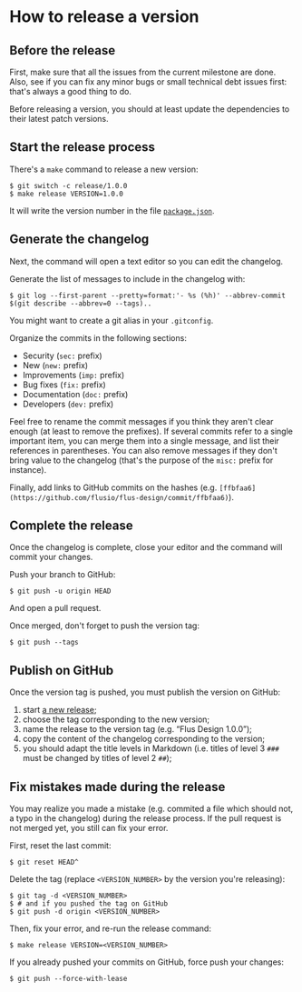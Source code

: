# How to release a version

## Before the release

First, make sure that all the issues from the current milestone are done.
Also, see if you can fix any minor bugs or small technical debt issues first: that's always a good thing to do.

Before releasing a version, you should at least update the dependencies to their latest patch versions.

## Start the release process

There's a `make` command to release a new version:

```console
$ git switch -c release/1.0.0
$ make release VERSION=1.0.0
```

It will write the version number in the file [`package.json`](/package.json).

## Generate the changelog

Next, the command will open a text editor so you can edit the changelog.

Generate the list of messages to include in the changelog with:

```console
$ git log --first-parent --pretty=format:'- %s (%h)' --abbrev-commit $(git describe --abbrev=0 --tags)..
```

You might want to create a git alias in your `.gitconfig`.

Organize the commits in the following sections:

- Security (`sec:` prefix)
- New (`new:` prefix)
- Improvements (`imp:` prefix)
- Bug fixes (`fix:` prefix)
- Documentation (`doc:` prefix)
- Developers (`dev:` prefix)

Feel free to rename the commit messages if you think they aren't clear enough (at least to remove the prefixes).
If several commits refer to a single important item, you can merge them into a single message, and list their references in parentheses.
You can also remove messages if they don't bring value to the changelog (that's the purpose of the `misc:` prefix for instance).

Finally, add links to GitHub commits on the hashes (e.g. `[ffbfaa6](https://github.com/flusio/flus-design/commit/ffbfaa6)`).

## Complete the release

Once the changelog is complete, close your editor and the command will commit your changes.

Push your branch to GitHub:

```console
$ git push -u origin HEAD
```

And open a pull request.

Once merged, don't forget to push the version tag:

```console
$ git push --tags
```

## Publish on GitHub

Once the version tag is pushed, you must publish the version on GitHub:

1. start [a new release](https://github.com/flusio/flus-design/releases/new);
2. choose the tag corresponding to the new version;
3. name the release to the version tag (e.g. “Flus Design 1.0.0”);
4. copy the content of the changelog corresponding to the version;
5. you should adapt the title levels in Markdown (i.e. titles of level 3 `###` must be changed by titles of level 2 `##`);

## Fix mistakes made during the release

You may realize you made a mistake (e.g. commited a file which should not, a typo in the changelog) during the release process.
If the pull request is not merged yet, you still can fix your error.

First, reset the last commit:

```console
$ git reset HEAD^
```

Delete the tag (replace `<VERSION_NUMBER>` by the version you're releasing):

```console
$ git tag -d <VERSION_NUMBER>
$ # and if you pushed the tag on GitHub
$ git push -d origin <VERSION_NUMBER>
```

Then, fix your error, and re-run the release command:

```console
$ make release VERSION=<VERSION_NUMBER>
```

If you already pushed your commits on GitHub, force push your changes:

```console
$ git push --force-with-lease
```

